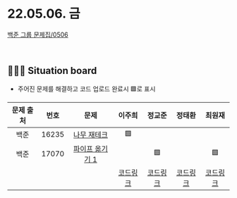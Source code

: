 # 22.05.06. 금

[백준 그룹 문제집/0506](https://www.acmicpc.net/group/workbook/view/13701/44971)

</br>

## 🧑🏽‍💻 Situation board
- 주어진 문제를 해결하고 코드 업로드 완료시 🟩로 표시

|문제 출처|번호|문제|이주희|정교준|정태환|최원재
|:-:|:-:|:-:|:-:|:-:|:-:|:-:
|백준|16235|[나무 재테크](https://www.acmicpc.net/problem/16235)| 🟩 ||||
|백준|17070|[파이프 옮기기 1](https://www.acmicpc.net/problem/17070)|  |🟩||🟩 |
||||[코드링크](이주희/README.md)|[코드링크](정교준/README.md)|[코드링크](정태환/README.md)|[코드링크](최원재/README.md)|
